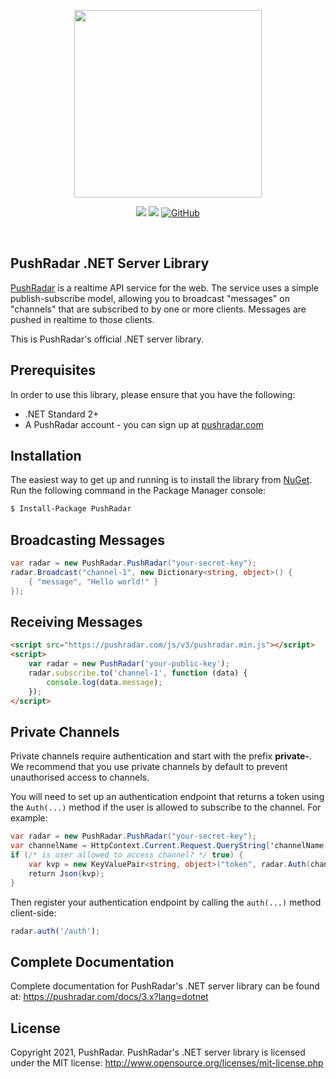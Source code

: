 <p align="center"><a href="https://pushradar.com" target="_blank"><img src="https://pushradar.com/images/logo/pushradar-logo-dark.svg" width="300"></a></p>

<p align="center">
    <a href="https://www.nuget.org/packages/PushRadar"><img src="https://img.shields.io/nuget/v/pushradar?cacheSeconds=60&color=5b86e5"></a>
    <a href="https://www.nuget.org/packages/PushRadar"><img src="https://img.shields.io/nuget/dt/pushradar?cacheSeconds=60&color=5b86e5"></a>
    <a href="https://www.nuget.org/packages/PushRadar"><img alt="GitHub" src="https://img.shields.io/badge/license-MIT-5b86e5"></a>
</p>
<br />

## PushRadar .NET Server Library

[PushRadar](https://pushradar.com) is a realtime API service for the web. The service uses a simple publish-subscribe model, allowing you to broadcast "messages" on "channels" that are subscribed to by one or more clients. Messages are pushed in realtime to those clients.

This is PushRadar's official .NET server library.

## Prerequisites

In order to use this library, please ensure that you have the following:

- .NET Standard 2+
- A PushRadar account - you can sign up at [pushradar.com](https://pushradar.com)

## Installation

The easiest way to get up and running is to install the library from [NuGet](http://nuget.org). Run the following command in the Package Manager console:

```bash
$ Install-Package PushRadar
```

## Broadcasting Messages

```csharp
var radar = new PushRadar.PushRadar("your-secret-key");
radar.Broadcast("channel-1", new Dictionary<string, object>() {
    { "message", "Hello world!" }
});
```

## Receiving Messages

```html
<script src="https://pushradar.com/js/v3/pushradar.min.js"></script>
<script>
    var radar = new PushRadar('your-public-key');
    radar.subscribe.to('channel-1', function (data) {
        console.log(data.message);
    });
</script>
```

## Private Channels

Private channels require authentication and start with the prefix **private-**. We recommend that you use private channels by default to prevent unauthorised access to channels.

You will need to set up an authentication endpoint that returns a token using the `Auth(...)` method if the user is allowed to subscribe to the channel. For example:

```csharp
var radar = new PushRadar.PushRadar("your-secret-key");
var channelName = HttpContext.Current.Request.QueryString['channelName'];
if (/* is user allowed to access channel? */ true) {
    var kvp = new KeyValuePair<string, object>("token", radar.Auth(channelName));
    return Json(kvp);
}
```

Then register your authentication endpoint by calling the `auth(...)` method client-side:

```javascript
radar.auth('/auth');
```

## Complete Documentation

Complete documentation for PushRadar's .NET server library can be found at: <https://pushradar.com/docs/3.x?lang=dotnet>

## License

Copyright 2021, PushRadar. PushRadar's .NET server library is licensed under the MIT license:
http://www.opensource.org/licenses/mit-license.php